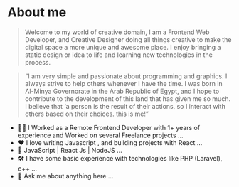 # **About me**

> Welcome to my world of creative domain, I am a Frontend Web Developer, and Creative Designer doing all things creative to make the digital space a more unique and awesome place. I enjoy bringing a static design or idea to life and learning new technologies in the process.


> “I am very simple and passionate about programming and graphics. I always strive to help others whenever I have the time. I was born in Al-Minya Governorate in the Arab Republic of Egypt, and I hope to contribute to the development of this land that has given me so much. I believe that ‘a person is the result of their actions, so I interact with others based on their choices.
this is me!”

- 👨‍💻 I Worked as a Remote Frontend Developer with 1+ years of experience and Worked on several Freelance projects ...
- ❤️ I love writing Javascript , and building projects with React ...
- 🖖 JavaScript | React Js | NodeJS ...
- 🛠️ I have some basic experience with technologies like PHP (Laravel), c++ ...
- 💬 Ask me about anything here ...


<!---
Mostafa1Ezzat/Mostafa1Ezzat is a ✨ special ✨ repository because its `README.md` (this file) appears on your GitHub profile.
You can click the Preview link to take a look at your changes.
--->
